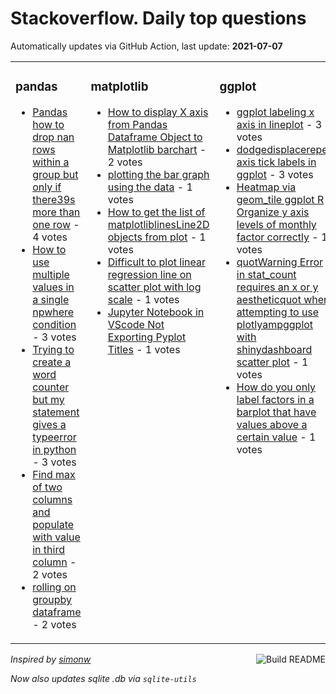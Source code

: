 # Stackoverflow. Daily top questions 

Automatically updates via GitHub Action, last update: **<!-- date starts -->2021-07-07<!-- date ends -->**


<table><tr><td valign="top" width="33%">

### pandas
<!-- pandas starts -->
* [Pandas  how to drop nan rows within a group but only if there39s more than one row](https://stackoverflow.com/questions/68286076/pandas-how-to-drop-nan-rows-within-a-group-but-only-if-theres-more-than-one) - 4 votes
* [How to use multiple values in a single npwhere condition](https://stackoverflow.com/questions/68285104/how-to-use-multiple-values-in-a-single-np-where-condition) - 3 votes
* [Trying to create a word counter but my statement gives a typeerror in python](https://stackoverflow.com/questions/68292989/trying-to-create-a-word-counter-but-my-statement-gives-a-typeerror-in-python) - 3 votes
* [Find max of two columns and populate with value in third column](https://stackoverflow.com/questions/68289601/find-max-of-two-columns-and-populate-with-value-in-third-column) - 2 votes
* [rolling on groupby dataframe](https://stackoverflow.com/questions/68291739/rolling-on-groupby-dataframe) - 2 votes
<!-- pandas ends -->
</td><td valign="top" width="34%">


### matplotlib
<!-- matplotlib starts -->
* [How to display X axis from Pandas Dataframe Object to Matplotlib barchart](https://stackoverflow.com/questions/68285141/how-to-display-x-axis-from-pandas-dataframe-object-to-matplotlib-barchart) - 2 votes
* [plotting the bar graph using the data](https://stackoverflow.com/questions/68289208/plotting-the-bar-graph-using-the-data) - 1 votes
* [How to get the list of matplotliblinesLine2D objects from plot](https://stackoverflow.com/questions/68278650/how-to-get-the-list-of-matplotlib-lines-line2d-objects-from-plot) - 1 votes
* [Difficult to plot linear regression line on scatter plot with log scale](https://stackoverflow.com/questions/68291504/difficult-to-plot-linear-regression-line-on-scatter-plot-with-log-scale) - 1 votes
* [Jupyter Notebook in VScode Not Exporting Pyplot Titles](https://stackoverflow.com/questions/68288808/jupyter-notebook-in-vscode-not-exporting-pyplot-titles) - 1 votes
<!-- matplotlib ends -->
</td><td valign="top" width="34%">


### ggplot
<!-- ggplot2 starts -->
* [ggplot labeling x axis in lineplot](https://stackoverflow.com/questions/68283218/ggplot-labeling-x-axis-in-lineplot) - 3 votes
* [dodgedisplacerepel axis tick labels in ggplot](https://stackoverflow.com/questions/68278953/dodge-displace-repel-axis-tick-labels-in-ggplot) - 3 votes
* [Heatmap via geom_tile ggplot R  Organize y axis levels of monthly factor correctly](https://stackoverflow.com/questions/68279652/heatmap-via-geom-tile-ggplot-r-organize-y-axis-levels-of-monthly-factor-correc) - 1 votes
* [quotWarning Error in  stat_count requires an x or y aestheticquot when attempting to use plotlyampggplot with shinydashboard scatter plot](https://stackoverflow.com/questions/68291943/warning-error-in-stat-count-requires-an-x-or-y-aesthetic-when-attempting) - 1 votes
* [How do you only label factors in a barplot that have values above a certain value](https://stackoverflow.com/questions/68290551/how-do-you-only-label-factors-in-a-barplot-that-have-values-above-a-certain-valu) - 1 votes
<!-- ggplot2 ends -->
</td></tr></table>

<a href="https://github.com/hp0404/hp0404/actions"><img src="https://github.com/hp0404/hp0404/workflows/Build%20README/badge.svg" align="right" alt="Build README"></a> <p>*Inspired by  [simonw](https://github.com/simonw/simonw)*</p> <p> *Now also updates sqlite .db via `sqlite-utils`* </p>
